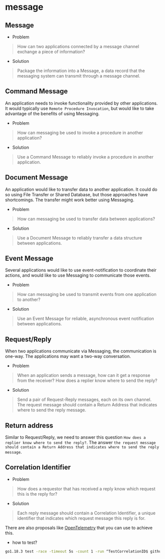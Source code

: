 # message

## Message

* Problem
> How can two applications connected by a message channel exchange a piece of information?
* Solution
> Package the information into a Message, a data record that the messaging system can transmit through a message channel.

## Command Message

An application needs to invoke functionality provided by other applications. It would typically use `Remote Procedure Invocation`, but would like to take advantage of the benefits of using Messaging.

* Problem
> How can messaging be used to invoke a procedure in another application?
* Solution
> Use a Command Message to reliably invoke a procedure in another application.

## Document Message

An application would like to transfer data to another application. It could do so using File Transfer or Shared Database, but those approaches have shortcomings. The transfer might work better using Messaging.

* Problem
> How can messaging be used to transfer data between applications?
* Solution
> Use a Document Message to reliably transfer a data structure between applications.

## Event Message

Several applications would like to use event-notification to coordinate their actions, and would like to use Messaging to communicate those events.

* Problem
> How can messaging be used to transmit events from one application to another?
* Solution
> Use an Event Message for reliable, asynchronous event notification between applications.

## Request/Reply

When two applications communicate via Messaging, the communication is one-way. The applications may want a two-way conversation.

* Problem

> When an application sends a message, how can it get a response from the receiver?
> How does a replier know where to send the reply?

* Solution

> Send a pair of Request-Reply messages, each on its own channel.
> The request message should contain a Return Address that indicates where to send the reply message.

## Return address

Similar to Request/Reply, we need to answer this question `How does a replier know where to send the reply?`. The answer `the request message should contain a Return Address that indicates where to send the reply message`.

## Correlation Identifier

* Problem

> How does a requestor that has received a reply know which request this is the reply for?

* Solution

> Each reply message should contain a Correlation Identifier, a unique identifier that indicates which request message this reply is for.

There are also proposals like [OpenTelemetry](https://opentelemetry.io) that you can use to achieve this.

* how to test?

```sh
go1.18.3 test -race -timeout 5s -count 1 -run ^TestCorrelationID$ github.com/fernandoocampo/micro-patterns/integrationpatterns/messages/correlations
```
